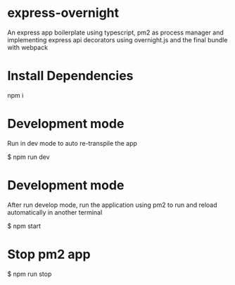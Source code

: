 # express-overnight
An express app boilerplate using typescript, pm2 as process manager and implementing express api decorators 
using overnight.js and the final bundle with webpack 


# Install Dependencies
npm i

# Development mode
Run in dev mode to auto re-transpile the app

$ npm run dev

# Development mode
After run develop mode, run the application using pm2
to run and reload automatically in another terminal

$ npm start

# Stop pm2 app

$ npm run stop

